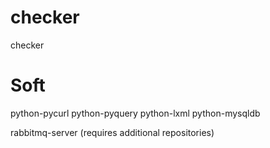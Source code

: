 checker
=======

checker

Soft
====

python-pycurl
python-pyquery
python-lxml
python-mysqldb

rabbitmq-server (requires additional repositories)
